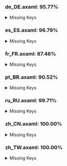 ### de_DE.axaml: 95.77%


<details>
<summary>Missing Keys</summary>

- Text.BranchCM.FetchInto
- Text.ChangeCM.GenerateCommitMessage
- Text.CommitCM.CustomAction
- Text.Configure.CustomAction
- Text.Configure.CustomAction.Arguments
- Text.Configure.CustomAction.Arguments.Tip
- Text.Configure.CustomAction.Executable
- Text.Configure.CustomAction.Name
- Text.Configure.CustomAction.Scope
- Text.Configure.CustomAction.Scope.Commit
- Text.Configure.CustomAction.Scope.Repository
- Text.Configure.Git.EnablePruneOnFetch
- Text.Configure.Git.EnableSignOff
- Text.Configure.IssueTracker.AddSampleGitLabIssue
- Text.Configure.IssueTracker.AddSampleGitLabMergeRequest
- Text.Configure.OpenAI
- Text.Configure.OpenAI.Prefered
- Text.Configure.OpenAI.Prefered.Tip
- Text.ExecuteCustomAction
- Text.ExecuteCustomAction.Name
- Text.IssueLinkCM.OpenInBrowser
- Text.IssueLinkCM.CopyLink
- Text.Preference.AI.AnalyzeDiffPrompt
- Text.Preference.AI.GenerateSubjectPrompt
- Text.Preference.AI.Name
- Text.Repository.CustomActions
- Text.Repository.CustomActions.Empty
- Text.Stash.KeepIndex
- Text.WorkingCopy.ConfirmCommitWithoutFiles

</details>

### es_ES.axaml: 96.79%


<details>
<summary>Missing Keys</summary>

- Text.ChangeCM.GenerateCommitMessage
- Text.CommitCM.CustomAction
- Text.Configure.CustomAction
- Text.Configure.CustomAction.Arguments
- Text.Configure.CustomAction.Arguments.Tip
- Text.Configure.CustomAction.Executable
- Text.Configure.CustomAction.Name
- Text.Configure.CustomAction.Scope
- Text.Configure.CustomAction.Scope.Commit
- Text.Configure.CustomAction.Scope.Repository
- Text.Configure.Git.EnablePruneOnFetch
- Text.Configure.OpenAI
- Text.Configure.OpenAI.Prefered
- Text.Configure.OpenAI.Prefered.Tip
- Text.ExecuteCustomAction
- Text.ExecuteCustomAction.Name
- Text.IssueLinkCM.OpenInBrowser
- Text.IssueLinkCM.CopyLink
- Text.Preference.AI.Name
- Text.Repository.CustomActions
- Text.Repository.CustomActions.Empty
- Text.Stash.KeepIndex

</details>

### fr_FR.axaml: 87.46%


<details>
<summary>Missing Keys</summary>

- Text.About.Chart
- Text.AIAssistant
- Text.AIAssistant.Tip
- Text.BranchCM.FetchInto
- Text.ChangeCM.GenerateCommitMessage
- Text.CherryPick.AppendSourceToMessage
- Text.CherryPick.Mainline
- Text.CherryPick.Mainline.Tips
- Text.CommitCM.CherryPickMultiple
- Text.CommitCM.CustomAction
- Text.CommitCM.SquashCommitsSinceThis
- Text.CommitDetail.Info.WebLinks
- Text.Configure.CustomAction
- Text.Configure.CustomAction.Arguments
- Text.Configure.CustomAction.Arguments.Tip
- Text.Configure.CustomAction.Executable
- Text.Configure.CustomAction.Name
- Text.Configure.CustomAction.Scope
- Text.Configure.CustomAction.Scope.Commit
- Text.Configure.CustomAction.Scope.Repository
- Text.Configure.Git.DefaultRemote
- Text.Configure.Git.EnablePruneOnFetch
- Text.Configure.Git.EnableSignOff
- Text.Configure.IssueTracker.AddSampleGitLabIssue
- Text.Configure.IssueTracker.AddSampleGitLabMergeRequest
- Text.Configure.OpenAI
- Text.Configure.OpenAI.Prefered
- Text.Configure.OpenAI.Prefered.Tip
- Text.ConfigureWorkspace
- Text.ConfigureWorkspace.Color
- Text.ConfigureWorkspace.Restore
- Text.ConventionalCommit
- Text.ConventionalCommit.BreakingChanges
- Text.ConventionalCommit.ClosedIssue
- Text.ConventionalCommit.Detail
- Text.ConventionalCommit.Scope
- Text.ConventionalCommit.ShortDescription
- Text.ConventionalCommit.Type
- Text.Diff.IgnoreWhitespace
- Text.Discard.IncludeIgnored
- Text.ExecuteCustomAction
- Text.ExecuteCustomAction.Name
- Text.FileHistory.FileChange
- Text.GitLFS.Locks.OnlyMine
- Text.Histories.Header.AuthorTime
- Text.Histories.Tips
- Text.Histories.Tips.MacOS
- Text.Histories.Tips.Prefix
- Text.Hotkeys.Repo.CommitWithAutoStage
- Text.Hotkeys.Repo.DiscardSelected
- Text.IssueLinkCM.OpenInBrowser
- Text.IssueLinkCM.CopyLink
- Text.MoveRepositoryNode
- Text.MoveRepositoryNode.Target
- Text.Preference.AI
- Text.Preference.AI.AnalyzeDiffPrompt
- Text.Preference.AI.ApiKey
- Text.Preference.AI.GenerateSubjectPrompt
- Text.Preference.AI.Model
- Text.Preference.AI.Name
- Text.Preference.AI.Server
- Text.Preference.General.ShowAuthorTime
- Text.Preference.Integration
- Text.Preference.Shell
- Text.Preference.Shell.Type
- Text.Preference.Shell.Path
- Text.Repository.AutoFetching
- Text.Repository.CustomActions
- Text.Repository.CustomActions.Empty
- Text.Repository.EnableReflog
- Text.Repository.Search.InCurrentBranch
- Text.ScanRepositories
- Text.ScanRepositories.RootDir
- Text.Squash.Into
- Text.Stash.KeepIndex
- Text.Stash.OnlyStagedChanges
- Text.Stash.TipForSelectedFiles
- Text.Statistics.Overview
- Text.TagCM.CopyMessage
- Text.Welcome.Move
- Text.Welcome.ScanDefaultCloneDir
- Text.WorkingCopy.CommitTip
- Text.WorkingCopy.CommitWithAutoStage
- Text.WorkingCopy.ConfirmCommitWithoutFiles
- Text.Workspace
- Text.Workspace.Configure

</details>

### pt_BR.axaml: 90.52%


<details>
<summary>Missing Keys</summary>

- Text.About.Chart
- Text.AIAssistant
- Text.AIAssistant.Tip
- Text.BranchCM.FetchInto
- Text.ChangeCM.GenerateCommitMessage
- Text.CherryPick.AppendSourceToMessage
- Text.CherryPick.Mainline
- Text.CherryPick.Mainline.Tips
- Text.CommitCM.CherryPickMultiple
- Text.CommitCM.CustomAction
- Text.CommitCM.SquashCommitsSinceThis
- Text.CommitDetail.Info.ContainsIn
- Text.CommitDetail.Info.ContainsIn.Title
- Text.CommitDetail.Info.WebLinks
- Text.Configure.CustomAction
- Text.Configure.CustomAction.Arguments
- Text.Configure.CustomAction.Arguments.Tip
- Text.Configure.CustomAction.Executable
- Text.Configure.CustomAction.Name
- Text.Configure.CustomAction.Scope
- Text.Configure.CustomAction.Scope.Commit
- Text.Configure.CustomAction.Scope.Repository
- Text.Configure.Git.DefaultRemote
- Text.Configure.Git.EnablePruneOnFetch
- Text.Configure.Git.EnableSignOff
- Text.Configure.IssueTracker.AddSampleGitLabIssue
- Text.Configure.IssueTracker.AddSampleGitLabMergeRequest
- Text.Configure.OpenAI
- Text.Configure.OpenAI.Prefered
- Text.Configure.OpenAI.Prefered.Tip
- Text.ConfigureWorkspace
- Text.ConfigureWorkspace.Color
- Text.ConfigureWorkspace.Restore
- Text.ConventionalCommit
- Text.ConventionalCommit.BreakingChanges
- Text.ConventionalCommit.ClosedIssue
- Text.ConventionalCommit.Detail
- Text.ConventionalCommit.Scope
- Text.ConventionalCommit.ShortDescription
- Text.ConventionalCommit.Type
- Text.CopyAllText
- Text.Discard.IncludeIgnored
- Text.ExecuteCustomAction
- Text.ExecuteCustomAction.Name
- Text.FileHistory.FileContent
- Text.FileHistory.FileChange
- Text.GitLFS.Locks.OnlyMine
- Text.IssueLinkCM.OpenInBrowser
- Text.IssueLinkCM.CopyLink
- Text.MoveRepositoryNode
- Text.MoveRepositoryNode.Target
- Text.Preference.AI.Name
- Text.Push.CheckSubmodules
- Text.Repository.CustomActions
- Text.Repository.CustomActions.Empty
- Text.Squash.Into
- Text.Stash.KeepIndex
- Text.Stash.OnlyStagedChanges
- Text.Stash.TipForSelectedFiles
- Text.Statistics.Overview
- Text.TagCM.CopyMessage
- Text.WorkingCopy.Staged.UnstageAll
- Text.WorkingCopy.Unstaged
- Text.WorkingCopy.Unstaged.Stage
- Text.WorkingCopy.Unstaged.StageAll

</details>

### ru_RU.axaml: 99.71%


<details>
<summary>Missing Keys</summary>

- Text.IssueLinkCM.OpenInBrowser
- Text.IssueLinkCM.CopyLink

</details>

### zh_CN.axaml: 100.00%


<details>
<summary>Missing Keys</summary>



</details>

### zh_TW.axaml: 100.00%


<details>
<summary>Missing Keys</summary>



</details>
